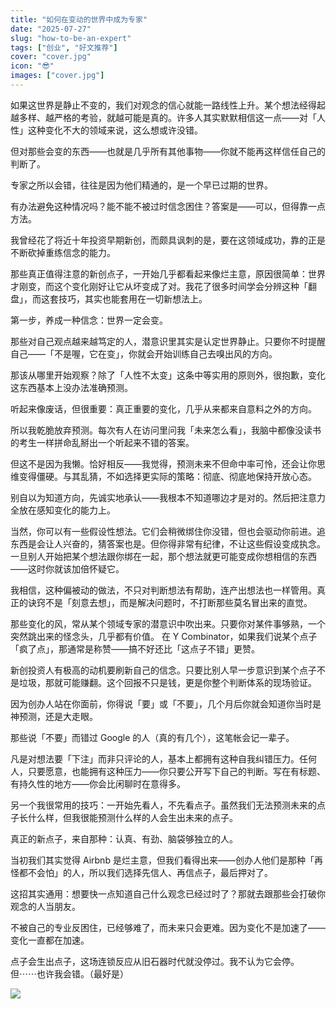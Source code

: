 ```yaml
---
title: "如何在变动的世界中成为专家"
date: "2025-07-27"
slug: "how-to-be-an-expert"
tags: ["创业", "好文推荐"]
cover: "cover.jpg"
icon: "😎"
images: ["cover.jpg"]
---
```

如果这世界是静止不变的，我们对观念的信心就能一路线性上升。某个想法经得起越多样、越严格的考验，就越可能是真的。许多人其实默默相信这一点——对「人性」这种变化不大的领域来说，这么想或许没错。



但对那些会变的东西——也就是几乎所有其他事物——你就不能再这样信任自己的判断了。



专家之所以会错，往往是因为他们精通的，是一个早已过期的世界。



有办法避免这种情况吗？能不能不被过时信念困住？答案是——可以，但得靠一点方法。



我曾经花了将近十年投资早期新创，而颇具讽刺的是，要在这领域成功，靠的正是不断砍掉重练信念的能力。



那些真正值得注意的新创点子，一开始几乎都看起来像烂主意，原因很简单：世界才刚变，而这个变化刚好让它从坏变成了对。我花了很多时间学会分辨这种「翻盘」，而这套技巧，其实也能套用在一切新想法上。



第一步，养成一种信念：世界一定会变。



那些对自己观点越来越笃定的人，潜意识里其实是认定世界静止。只要你不时提醒自己——「不是喔，它在变」，你就会开始训练自己去嗅出风的方向。



那该从哪里开始观察？除了「人性不太变」这条中等实用的原则外，很抱歉，变化这东西基本上没办法准确预测。



听起来像废话，但很重要：真正重要的变化，几乎从来都来自意料之外的方向。



所以我乾脆放弃预测。每次有人在访问里问我「未来怎么看」，我脑中都像没读书的考生一样拼命乱掰出一个听起来不错的答案。



但这不是因为我懒。恰好相反——我觉得，预测未来不但命中率可怜，还会让你思维变得僵硬。与其乱猜，不如选择更实际的策略：彻底、彻底地保持开放心态。



别自以为知道方向，先诚实地承认——我根本不知道哪边才是对的。然后把注意力全放在感知变化的能力上。



当然，你可以有一些假设性想法。它们会稍微绑住你没错，但也会驱动你前进。追东西是会让人兴奋的，猜答案也是。但你得非常有纪律，不让这些假设变成执念。
一旦别人开始把某个想法跟你绑在一起，那个想法就更可能变成你想相信的东西——这时你就该加倍怀疑它。



我相信，这种偏被动的做法，不只对判断想法有帮助，连产出想法也一样管用。真正的诀窍不是「刻意去想」，而是解决问题时，不打断那些莫名冒出来的直觉。



那些变化的风，常从某个领域专家的潜意识中吹出来。只要你对某件事够熟，一个突然跳出来的怪念头，几乎都有价值。
在 Y Combinator，如果我们说某个点子「疯了点」，那通常是称赞——搞不好还比「这点子不错」更赞。



新创投资人有极高的动机要刷新自己的信念。只要比别人早一步意识到某个点子不是垃圾，那就可能赚翻。这个回报不只是钱，更是你整个判断体系的现场验证。



因为创办人站在你面前，你得说「要」或「不要」，几个月后你就会知道你当时是神预测，还是大走眼。



那些说「不要」而错过 Google 的人（真的有几个），这笔帐会记一辈子。



凡是对想法要「下注」而非只评论的人，基本上都拥有这种自我纠错压力。任何人，只要愿意，也能拥有这种压力——你只要公开写下自己的判断。写在有标题、有持久性的地方——你会比闲聊时在意得多。



另一个我很常用的技巧：一开始先看人，不先看点子。虽然我们无法预测未来的点子长什么样，但我很能预测什么样的人会生出未来的点子。



真正的新点子，来自那种：认真、有劲、脑袋够独立的人。



当初我们其实觉得 Airbnb 是烂主意，但我们看得出来——创办人他们是那种「再怪都不会怕」的人，所以我们选择先信人、再信点子，最后押对了。



这招其实通用：想要快一点知道自己什么观念已经过时了？那就去跟那些会打破你观念的人当朋友。



不被自己的专业反困住，已经够难了，而未来只会更难。因为变化不是加速了——变化一直都在加速。



点子会生出点子，这场连锁反应从旧石器时代就没停过。我不认为它会停。
但⋯⋯也许我会错。（最好是）




![](https://prod-files-secure.s3.us-west-2.amazonaws.com/112d0858-5090-4d34-a606-b75eb8d65fd2/46476355-9cf3-4e99-9b7a-3531bc426380/1000202064.png?X-Amz-Algorithm=AWS4-HMAC-SHA256&X-Amz-Content-Sha256=UNSIGNED-PAYLOAD&X-Amz-Credential=ASIAZI2LB466UHVE6XTV%2F20251001%2Fus-west-2%2Fs3%2Faws4_request&X-Amz-Date=20251001T044843Z&X-Amz-Expires=3600&X-Amz-Security-Token=IQoJb3JpZ2luX2VjEHQaCXVzLXdlc3QtMiJHMEUCIFBZu%2BVZqbMHTlZLbze0gGjKJsfhCXfF8VvtpYO2rTVvAiEAqLWsgQJKvhXe6zF9GYUnQc3YT10r%2BRgDLRqfZJkZ2XYqiAQI%2Ff%2F%2F%2F%2F%2F%2F%2F%2F%2F%2FARAAGgw2Mzc0MjMxODM4MDUiDCP6lRwedkd2q94SLyrcA%2FAeeZdjDYg9goAViRiuGHXxM8w1CEAa8TSCwM9rXsxnComKaV%2F127%2BY5r19rbnTFoC%2FhLsS83eVlU05IJCcOjQm6IhjUFuJN4RjfYrb1wV1Z6ceZVko4grwJE6WKn78BGIuSKU6tEnIq3%2FFbQraDXjWZ581QbXTn1N4bh3NculJEKC%2BCmZq6N8oBnDNmBasbxMEiO%2BSX5qQfFguWlOW%2FwO%2B2RZ7srevL%2FZ6KWIo%2BFVa%2B3ElTs3uWa9GhpGIhuBXDH1VPywrRzmwbOIsnNqTiYa%2Bq9pJgi%2FxieoKC2OMX4RbcRXV4j%2FBYhAgtXLR%2FNn7g%2Bud5i%2BR6v0RPrM4Gv5H8DR31nfRQgCyc2Fg8phyDyHXmmJ7ftDX5jzoXQZ4wWfTKSs8pLiBSTy7aDHtNdVKmZLsqAnu3WYBIqih5VQ7B3aKzwvRaQO4OoaB2N5mwoeek%2BGxR9HMuAAT5fxpmXoi0W6o3mGZT%2Fv9JtgTWaQ03ziOzOSeK6lB6ljsJA08lbzxoS2mU9h6Zb0kbvsDNbsjKkeIu60LZwwV7mTetxI5eShsLa9LCUEtvS4Rzu7ry%2BoKEBzZtOG%2FT3HoRVetr%2BCHEeVn%2B0QtD2Lio93GHpkxr1GSqrP0GwruvZDvPGs%2BMPTN8sYGOqUBpMrxKPWLgK6rsOKJNurki9R9blc79%2FK%2BCfPprajjHKtr5NU7gz%2BmzvFhGU4HqbjG0d7MpYwrGiwwuP34nnLuEvBfIcqntynl%2BoARfZ9cJ7AbLijF86Bi6waYeLsiuE7FnU54lloFhgm57b9jlap%2Bk6YmRL51oEKRB46Aek%2BZG8xW6RHsNiA44%2BuxWfOZ7J%2BgpX1qCppM49Vg%2B1PKJFt5u2Pm8z%2F7&X-Amz-Signature=8292baeb170526225d6e2367d3c4cd23626269fd8887bf4ba35deec392fcf5a2&X-Amz-SignedHeaders=host&x-amz-checksum-mode=ENABLED&x-id=GetObject)

